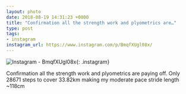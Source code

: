 ```yaml
---
layout: photo
date: 2018-08-19 14:31:23 +0000
title: "Confirmation all the strength work and plyometrics are…"
type: post
tags:
- instagram
instagram_url: https://www.instagram.com/p/BmqfXUgl08x/
---
```


![Instagram - BmqfXUgl08x](https://gonefora.run/img/BmqfXUgl08x.jpg){: .instagram}

Confirmation all the strength work and plyometrics are paying off. Only 28671 steps to cover 33.82km making my moderate pace stride length ~118cm 

